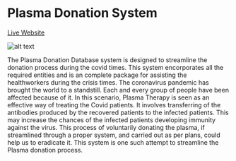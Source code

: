 # Plasma Donation System

[Live Website](https://plasma-donation-system.herokuapp.com/)

![alt text](https://github.com/singhsivansh12/plasma-donation-system/blob/master/staticfiles/plasma.png "Screen Shot of Website")

The Plasma Donation Database system is designed to streamline the donation process during the covid times. This system encorporates all the required entities and is an complete package for assisting the healthworkers during the crisis times. The coronavirus pandemic has brought the world to a standstill. Each and every group of people have been affected because of it. In this scenario, Plasma Therapy is seen as an effective way of treating the Covid patients. It involves transferring of the antibodies produced by the recovered patients to the infected patients. This may increase the chances of the infected patients developing immunity against the virus. This process of voluntarily donating the plasma, if streamlined through a proper system, and carried out as per plans, could help us to eradicate it. This system is one such attempt to streamline the Plasma donation process.
